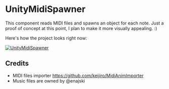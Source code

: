 # UnityMidiSpawner

This component reads MIDI files and spawns an object for each note. Just a proof of concept at this point, I plan to make it more visually appealing. :)

Here's how the project looks right now:

[![UnityMidiSpawner](https://img.youtube.com/vi/YODaXBKT7gE/0.jpg)](https://www.youtube.com/watch?v=YODaXBKT7gE)

## Credits

* MIDI files importer https://github.com/keijiro/MidiAnimImporter
* Music files are owned by @enajski
